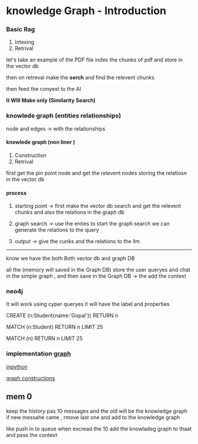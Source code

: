 # knowledge Graph - Introduction

### Basic Rag
1. Intexing
2. Retrival

let's take an example of the PDF file 
index the chunks of pdf and store in the vector db

then on retreval make the **serch** and find the relevent chunks

then feed the conyext to the AI

**It WIll Make only (Similarity Search)**

### knowlede graph (entities relationships)

node and edges -> with the relationships

#### knowlede graph (non liner )
1. Construction
2. Retrival

first get the pin point node and get the relevent nodes
storing the relatiosn in the vector db


#### process
1. starting point -> first  make the vector db search and get the relevent chunks and also the relations in the graph db

2. graph search -> use the enties to start the graph search we can generate the relations to the query

3. output -> give the cunks and the relations to the llm

---

know we have the both Both vector db and graph DB

all the (memory will saved in the Graph DB)
store the user queryes and chat in the simple graph , and then save in the Graph DB -> the add the context


### neo4j

It will work using cyper queryes
it will have the label and properties

CREATE (n:Student{name:'Gopal'}) RETURN n

MATCH (n:Student) RETURN n LIMIT 25

MATCH (n) RETURN n LIMIT 25

### implementation [graph](https://js.langchain.com/v0.1/docs/modules/data_connection/experimental/graph_databases/neo4j/)

[inpython](https://python.langchain.com/docs/integrations/graphs/neo4j_cypher/)

[graph constructions](https://python.langchain.com/docs/how_to/graph_constructing/)


## mem 0

keep the history pas 10 messages and the old will be the knowledge graph 
if new messahe came , rmove last one and add to the knowledge graph

like push in to queue when excread the 10 add the knowladeg graph to thaat and pass the context









